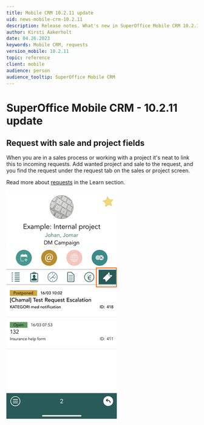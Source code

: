 ```yaml
---
title: Mobile CRM 10.2.11 update
uid: news-mobile-crm-10.2.11
description: Release notes. What's new in SuperOffice Mobile CRM 10.2.11
author: Kirsti Aakerholt
date: 04.26.2023
keywords: Mobile CRM, requests
version_mobile: 10.2.11
topic: reference
client: mobile
audience: person
audience_tooltip: SuperOffice Mobile CRM
---
```


# SuperOffice Mobile CRM - 10.2.11 update

## Request with sale and project fields

When you are in a sales process or working with a project it's neat to link this to incoming requests. Add wanted project and sale to the request, and you find the request under the request tab on the sales or project screen.

Read more about [requests][1] in the Learn section.

![Request tab on the sale screen shows linked requests -app-screen][img1]

<!-- Referenced links-->
[1]: ../../docs/en/request/learn/index.md#open

<!-- Referenced images -->
[img1]: media/mobile-crm-sale-request-tab.png
